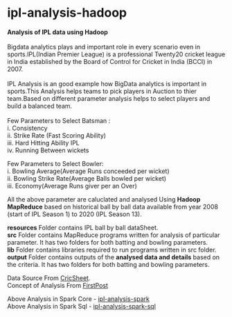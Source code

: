 # ipl-analysis-hadoop


<b>Analysis of IPL data using Hadoop</b><br><br>
Bigdata analytics plays and important role in every scenario even in sports.IPL(Indian Premier League) is a professional Twenty20 cricket league in India established by the Board of Control for Cricket in India (BCCI) in 2007.
<br><br>
IPL Analysis is an good example how BigData analytics is important in sports.This Analysis helps teams to pick players in Auction to thier team.Based on different parameter analysis helps to select players and build a balanced team.<br><br>
Few Parameters to Select Batsman :<br>
i. Consistency <br>
ii. Strike Rate (Fast Scoring Ability)<br>
iii. Hard Hitting Ability  IPL<br>
iv. Running Between wickets<br>

Few Parameters to Select Bowler:<br>
i. Bowling Average(Average Runs conceeded per wicket) <br>
ii. Bowling Strike Rate(Average Balls bowled per wicket) <br>
iii. Economy(Average Runs giver per an Over) <br>

All the above parameter are caluclated and analysed Using <b>Hadoop MapReduce</b> based on historical ball by ball data available from year 2008 (start of IPL Season 1) to 2020 (IPL Season 13). 

<b>resources</b> Folder contains IPL ball by ball dataSheet.<br>
<b>src</b> Folder contains MapReduce programs written for analysis of particular parameter. It has two folders for both batting and bowling parameters. <br>
<b>lib</b> Folder contains libraries required to run programs written in src folder.<br>
<b>output</b> Folder contains outputs of the <b>analysed data and details</b> based on the criteria. It has two folders for both batting and bowling parameters.  <br>

Data Source  From <a href="https://cricsheet.org/downloads/#experimental" target="_blank">CricSheet</a>.<br>
Concept of Analysis From <a href="https://www.firstpost.com/long-reads/ipl-and-big-data-analytics-a-match-made-in-heaven-4438611.html" target="_blank">FirstPost</a></br>

Above Analysis in Spark Core - <a href="https://github.com/durga-mahesh-333/ipl-analysis-spark" target="_blank">ipl-analysis-spark</a><br>
Above Analysis in Spark Sql - <a href="https://github.com/durga-mahesh-333/ipl-analysis-spark-sql" target="_blank">ipl-analysis-spark-sql</a>

